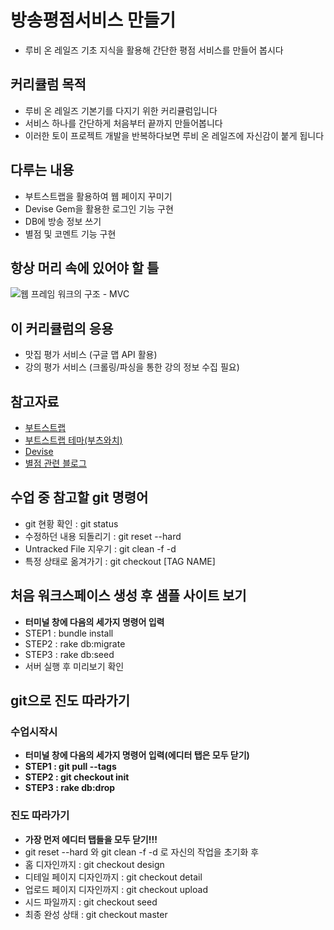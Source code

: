 방송평점서비스 만들기
=====

- 루비 온 레일즈 기초 지식을 활용해 간단한 평점 서비스를 만들어 봅시다

## 커리큘럼 목적

- 루비 온 레일즈 기본기를 다지기 위한 커리큘럼입니다
- 서비스 하나를 간단하게 처음부터 끝까지 만들어봅니다
- 이러한 토이 프로젝트 개발을 반복하다보면 루비 온 레일즈에 자신감이 붙게 됩니다

## 다루는 내용

- 부트스트랩을 활용하여 웹 페이지 꾸미기
- Devise Gem을 활용한 로그인 기능 구현
- DB에 방송 정보 쓰기
- 별점 및 코멘트 기능 구현

## 항상 머리 속에 있어야 할 틀

![웹 프레임 워크의 구조 - MVC](https://s3-ap-northeast-1.amazonaws.com/cycorld/webframework)

## 이 커리큘럼의 응용

- 맛집 평가 서비스 (구글 맵 API 활용)
- 강의 평가 서비스 (크롤링/파싱을 통한 강의 정보 수집 필요)

## 참고자료

- [부트스트랩](http://getbootstrap.com/)
- [부트스트랩 테마(부츠와치)](https://bootswatch.com/)
- [Devise](https://github.com/plataformatec/devise)
- [별점 관련 블로그](http://rog.ie/blog/css-star-rater)

## 수업 중 참고할 git 명령어

- git 현황 확인 : git status
- 수정하던 내용 되돌리기 : git reset --hard
- Untracked File 지우기 : git clean -f -d
- 특정 상태로 옮겨가기 : git checkout [TAG NAME]

## 처음 워크스페이스 생성 후 샘플 사이트 보기

- **터미널 창에 다음의 세가지 명령어 입력**
- STEP1 : bundle install
- STEP2 : rake db:migrate
- STEP3 : rake db:seed
- 서버 실행 후 미리보기 확인

## git으로 진도 따라가기

### 수업시작시
- **터미널 창에 다음의 세가지 명령어 입력(에디터 탭은 모두 닫기)**
- **STEP1 : git pull --tags**
- **STEP2 : git checkout init**
- **STEP3 : rake db:drop**

### 진도 따라가기
- **가장 먼저 에디터 탭들을 모두 닫기!!!**
- git reset --hard 와 git clean -f -d 로 자신의 작업을 초기화 후
- 홈 디자인까지 : git checkout design
- 디테일 페이지 디자인까지 : git checkout detail
- 업로드 페이지 디자인까지 : git checkout upload
- 시드 파일까지 : git checkout seed
- 최종 완성 상태 : git checkout master
